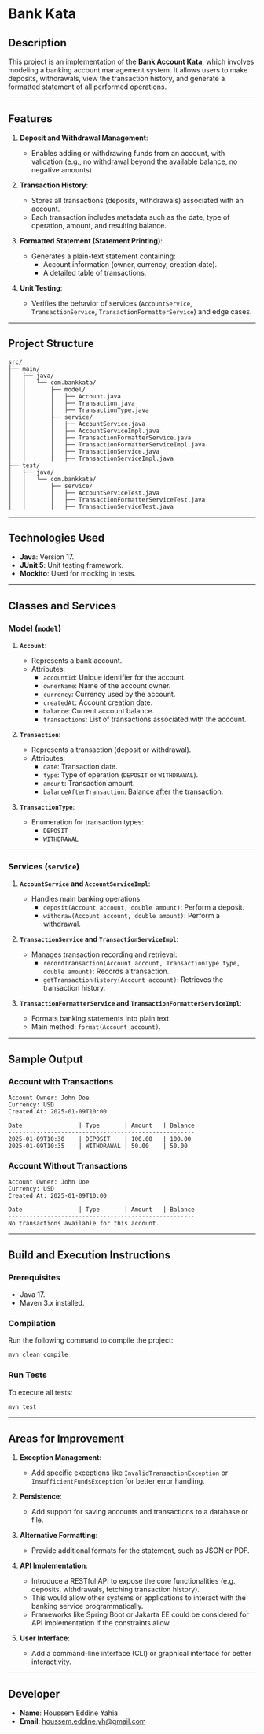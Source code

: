 # **Bank Kata**

## **Description**

This project is an implementation of the **Bank Account Kata**, which involves modeling a banking account management system. It allows users to make deposits, withdrawals, view the transaction history, and generate a formatted statement of all performed operations.

---

## **Features**

1. **Deposit and Withdrawal Management**:
   - Enables adding or withdrawing funds from an account, with validation (e.g., no withdrawal beyond the available balance, no negative amounts).

2. **Transaction History**:
   - Stores all transactions (deposits, withdrawals) associated with an account.
   - Each transaction includes metadata such as the date, type of operation, amount, and resulting balance.

3. **Formatted Statement (Statement Printing)**:
   - Generates a plain-text statement containing:
      - Account information (owner, currency, creation date).
      - A detailed table of transactions.

4. **Unit Testing**:
   - Verifies the behavior of services (`AccountService`, `TransactionService`, `TransactionFormatterService`) and edge cases.

---

## **Project Structure**

```
src/
├── main/
│   ├── java/
│   │   └── com.bankkata/
│   │       ├── model/
│   │       │   ├── Account.java
│   │       │   ├── Transaction.java
│   │       │   ├── TransactionType.java
│   │       ├── service/
│   │       │   ├── AccountService.java
│   │       │   ├── AccountServiceImpl.java
│   │       │   ├── TransactionFormatterService.java
│   │       │   ├── TransactionFormatterServiceImpl.java
│   │       │   ├── TransactionService.java
│   │       │   ├── TransactionServiceImpl.java
├── test/
│   ├── java/
│   │   └── com.bankkata/
│   │       ├── service/
│   │       │   ├── AccountServiceTest.java
│   │       │   ├── TransactionFormatterServiceTest.java
│   │       │   ├── TransactionServiceTest.java
```

---

## **Technologies Used**

- **Java**: Version 17.
- **JUnit 5**: Unit testing framework.
- **Mockito**: Used for mocking in tests.

---

## **Classes and Services**

### **Model (`model`)**

1. **`Account`**:
   - Represents a bank account.
   - Attributes:
      - `accountId`: Unique identifier for the account.
      - `ownerName`: Name of the account owner.
      - `currency`: Currency used by the account.
      - `createdAt`: Account creation date.
      - `balance`: Current account balance.
      - `transactions`: List of transactions associated with the account.

2. **`Transaction`**:
   - Represents a transaction (deposit or withdrawal).
   - Attributes:
      - `date`: Transaction date.
      - `type`: Type of operation (`DEPOSIT` or `WITHDRAWAL`).
      - `amount`: Transaction amount.
      - `balanceAfterTransaction`: Balance after the transaction.

3. **`TransactionType`**:
   - Enumeration for transaction types:
      - `DEPOSIT`
      - `WITHDRAWAL`

---

### **Services (`service`)**

1. **`AccountService` and `AccountServiceImpl`**:
   - Handles main banking operations:
      - `deposit(Account account, double amount)`: Perform a deposit.
      - `withdraw(Account account, double amount)`: Perform a withdrawal.

2. **`TransactionService` and `TransactionServiceImpl`**:
   - Manages transaction recording and retrieval:
      - `recordTransaction(Account account, TransactionType type, double amount)`: Records a transaction.
      - `getTransactionHistory(Account account)`: Retrieves the transaction history.

3. **`TransactionFormatterService` and `TransactionFormatterServiceImpl`**:
   - Formats banking statements into plain text.
   - Main method: `format(Account account)`.

---

## **Sample Output**

### **Account with Transactions**
```
Account Owner: John Doe
Currency: USD
Created At: 2025-01-09T10:00

Date                | Type       | Amount   | Balance
-----------------------------------------------------
2025-01-09T10:30    | DEPOSIT    | 100.00   | 100.00  
2025-01-09T10:35    | WITHDRAWAL | 50.00    | 50.00   
```

### **Account Without Transactions**
```
Account Owner: John Doe
Currency: USD
Created At: 2025-01-09T10:00

Date                | Type       | Amount   | Balance
-----------------------------------------------------
No transactions available for this account.
```

---

## **Build and Execution Instructions**

### **Prerequisites**
- Java 17.
- Maven 3.x installed.

### **Compilation**
Run the following command to compile the project:
```bash
mvn clean compile
```

### **Run Tests**
To execute all tests:
```bash
mvn test
```

---

## **Areas for Improvement**

1. **Exception Management**:
   - Add specific exceptions like `InvalidTransactionException` or `InsufficientFundsException` for better error handling.

2. **Persistence**:
   - Add support for saving accounts and transactions to a database or file.

3. **Alternative Formatting**:
   - Provide additional formats for the statement, such as JSON or PDF.

4. **API Implementation**:
   - Introduce a RESTful API to expose the core functionalities (e.g., deposits, withdrawals, fetching transaction history).
   - This would allow other systems or applications to interact with the banking service programmatically.
   - Frameworks like Spring Boot or Jakarta EE could be considered for API implementation if the constraints allow.

5. **User Interface**:
   - Add a command-line interface (CLI) or graphical interface for better interactivity.

---

## **Developer**

- **Name**: Houssem Eddine Yahia
- **Email**: houssem.eddine.yh@gmail.com